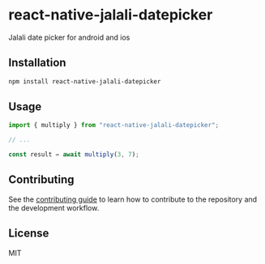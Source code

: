 # react-native-jalali-datepicker

Jalali date picker for android and ios

## Installation

```sh
npm install react-native-jalali-datepicker
```

## Usage

```js
import { multiply } from "react-native-jalali-datepicker";

// ...

const result = await multiply(3, 7);
```

## Contributing

See the [contributing guide](CONTRIBUTING.md) to learn how to contribute to the repository and the development workflow.

## License

MIT

